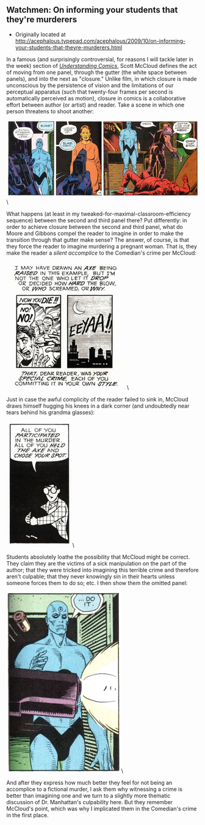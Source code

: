 ## Watchmen: On informing your students that they're murderers

 * Originally located at http://acephalous.typepad.com/acephalous/2009/10/on-informing-your-students-that-theyre-murderers.html

In a famous (and surprisingly controversial, for reasons I will tackle later in the week) section of *[Understanding Comics](http://www.amazon.com/exec/obidos/ASIN/006097625X/diesekoschmar-20)*, Scott McCloud defines the act of moving from one panel, through the gutter (the white space between panels), and into the next as "closure."  Unlike film, in which closure is made unconscious by the persistence of vision and the limitations of our perceptual apparatus (such that twenty-four frames per second is automatically perceived as motion), closure in comics is a collaborative effort between author (or artist) and reader.  Take a scene in which one person threatens to shoot another:

![6a00d8341c2df453ef0120a679b48a970c](images/comics/watchmen-5/6a00d8341c2df453ef0120a679b48a970c.jpg)\ 

What happens (at least in my tweaked-for-maximal-classroom-efficiency sequence) between the second and third panel there?  Put differently: in order to achieve closure between the second and third panel, what do Moore and Gibbons compel the reader to imagine in order to make the transition through that gutter make sense?  The answer, of course, is that they force the reader to imagine murdering a pregnant woman.  That is, they make the reader a *silent accomplice* to the Comedian's crime per McCloud:

![6a00d8341c2df453ef0120a62254ac970b](images/comics/watchmen-5/6a00d8341c2df453ef0120a62254ac970b.jpg)\ 

Just in case the awful complicity of the reader failed to sink in, McCloud draws himself hugging his knees in a dark corner (and undoubtedly near tears behind his grandma glasses):

![6a00d8341c2df453ef0120a6225810970b](images/comics/watchmen-5/6a00d8341c2df453ef0120a6225810970b.jpg)\ 

Students absolutely loathe the possibility that McCloud might be correct.  They claim they are the victims of a sick manipulation on the part of the author; that they were tricked into imagining this terrible crime and therefore aren't culpable; that they never knowingly sin in their hearts unless someone forces them to do so; etc.  I then show them the omitted panel:

![6a00d8341c2df453ef0120a679c8be970c](images/comics/watchmen-5/6a00d8341c2df453ef0120a679c8be970c.jpg)\ 

And after they express how much better they feel for not being an accomplice to a fictional murder, I ask them why witnessing a crime is better than imagining one and we turn to a slightly more thematic discussion of Dr. Manhattan's culpability here.  But they remember McCloud's point, which was why I implicated them in the Comedian's crime in the first place.
